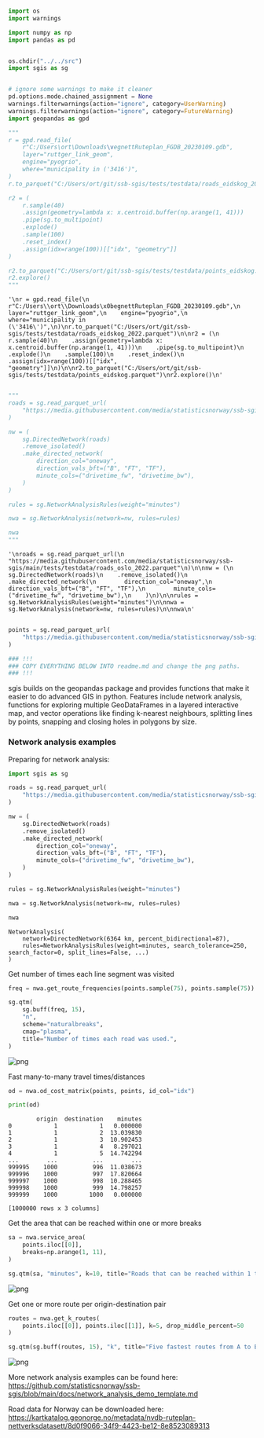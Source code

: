 ```python

import os
import warnings

import numpy as np
import pandas as pd


os.chdir("../../src")
import sgis as sg


# ignore some warnings to make it cleaner
pd.options.mode.chained_assignment = None
warnings.filterwarnings(action="ignore", category=UserWarning)
warnings.filterwarnings(action="ignore", category=FutureWarning)
import geopandas as gpd

"""
r = gpd.read_file(
    r"C:/Users\ort\Downloads\vegnettRuteplan_FGDB_20230109.gdb",
    layer="ruttger_link_geom",
    engine="pyogrio",
    where="municipality in ('3416')",
)
r.to_parquet("C:/Users/ort/git/ssb-sgis/tests/testdata/roads_eidskog_2022.parquet")

r2 = (
    r.sample(40)
    .assign(geometry=lambda x: x.centroid.buffer(np.arange(1, 41)))
    .pipe(sg.to_multipoint)
    .explode()
    .sample(100)
    .reset_index()
    .assign(idx=range(100))[["idx", "geometry"]]
)

r2.to_parquet("C:/Users/ort/git/ssb-sgis/tests/testdata/points_eidskog.parquet")
r2.explore()
"""
```




    '\nr = gpd.read_file(\n    r"C:/Users\\ort\\Downloads\x0begnettRuteplan_FGDB_20230109.gdb",\n    layer="ruttger_link_geom",\n    engine="pyogrio",\n    where="municipality in (\'3416\')",\n)\nr.to_parquet("C:/Users/ort/git/ssb-sgis/tests/testdata/roads_eidskog_2022.parquet")\n\nr2 = (\n    r.sample(40)\n    .assign(geometry=lambda x: x.centroid.buffer(np.arange(1, 41)))\n    .pipe(sg.to_multipoint)\n    .explode()\n    .sample(100)\n    .reset_index()\n    .assign(idx=range(100))[["idx", "geometry"]]\n)\n\nr2.to_parquet("C:/Users/ort/git/ssb-sgis/tests/testdata/points_eidskog.parquet")\nr2.explore()\n'




```python

"""
roads = sg.read_parquet_url(
    "https://media.githubusercontent.com/media/statisticsnorway/ssb-sgis/main/tests/testdata/roads_oslo_2022.parquet"
)

nw = (
    sg.DirectedNetwork(roads)
    .remove_isolated()
    .make_directed_network(
        direction_col="oneway",
        direction_vals_bft=("B", "FT", "TF"),
        minute_cols=("drivetime_fw", "drivetime_bw"),
    )
)

rules = sg.NetworkAnalysisRules(weight="minutes")

nwa = sg.NetworkAnalysis(network=nw, rules=rules)

nwa
"""
```




    '\nroads = sg.read_parquet_url(\n    "https://media.githubusercontent.com/media/statisticsnorway/ssb-sgis/main/tests/testdata/roads_oslo_2022.parquet"\n)\n\nnw = (\n    sg.DirectedNetwork(roads)\n    .remove_isolated()\n    .make_directed_network(\n        direction_col="oneway",\n        direction_vals_bft=("B", "FT", "TF"),\n        minute_cols=("drivetime_fw", "drivetime_bw"),\n    )\n)\n\nrules = sg.NetworkAnalysisRules(weight="minutes")\n\nnwa = sg.NetworkAnalysis(network=nw, rules=rules)\n\nnwa\n'




```python

points = sg.read_parquet_url(
    "https://media.githubusercontent.com/media/statisticsnorway/ssb-sgis/main/tests/testdata/points_oslo.parquet"
)

### !!!
### COPY EVERYTHING BELOW INTO readme.md and change the png paths.
### !!!
```

sgis builds on the geopandas package and provides functions that make it easier to do advanced GIS in python.
Features include network analysis, functions for exploring multiple GeoDataFrames in a layered interactive map,
and vector operations like finding k-nearest neighbours, splitting lines by points, snapping and closing holes
in polygons by size.

### Network analysis examples
Preparing for network analysis:



```python
import sgis as sg

roads = sg.read_parquet_url(
    "https://media.githubusercontent.com/media/statisticsnorway/ssb-sgis/main/tests/testdata/roads_oslo_2022.parquet"
)

nw = (
    sg.DirectedNetwork(roads)
    .remove_isolated()
    .make_directed_network(
        direction_col="oneway",
        direction_vals_bft=("B", "FT", "TF"),
        minute_cols=("drivetime_fw", "drivetime_bw"),
    )
)

rules = sg.NetworkAnalysisRules(weight="minutes")

nwa = sg.NetworkAnalysis(network=nw, rules=rules)

nwa
```




    NetworkAnalysis(
        network=DirectedNetwork(6364 km, percent_bidirectional=87),
        rules=NetworkAnalysisRules(weight=minutes, search_tolerance=250, search_factor=0, split_lines=False, ...)
    )



Get number of times each line segment was visited


```python
freq = nwa.get_route_frequencies(points.sample(75), points.sample(75))

sg.qtm(
    sg.buff(freq, 15),
    "n",
    scheme="naturalbreaks",
    cmap="plasma",
    title="Number of times each road was used.",
)
```


    
![png](network_analysis_examples_files/network_analysis_examples_6_0.png)
    


Fast many-to-many travel times/distances


```python
od = nwa.od_cost_matrix(points, points, id_col="idx")

print(od)
```

            origin  destination    minutes
    0            1            1   0.000000
    1            1            2  13.039830
    2            1            3  10.902453
    3            1            4   8.297021
    4            1            5  14.742294
    ...        ...          ...        ...
    999995    1000          996  11.038673
    999996    1000          997  17.820664
    999997    1000          998  10.288465
    999998    1000          999  14.798257
    999999    1000         1000   0.000000
    
    [1000000 rows x 3 columns]
    

Get the area that can be reached within one or more breaks


```python
sa = nwa.service_area(
    points.iloc[[0]],
    breaks=np.arange(1, 11),
)

sg.qtm(sa, "minutes", k=10, title="Roads that can be reached within 1 to 10 minutes")
```


    
![png](network_analysis_examples_files/network_analysis_examples_10_0.png)
    


Get one or more route per origin-destination pair


```python
routes = nwa.get_k_routes(
    points.iloc[[0]], points.iloc[[1]], k=5, drop_middle_percent=50
)

sg.qtm(sg.buff(routes, 15), "k", title="Five fastest routes from A to B", legend=False)
```


    
![png](network_analysis_examples_files/network_analysis_examples_12_0.png)
    


More network analysis examples can be found here: https://github.com/statisticsnorway/ssb-sgis/blob/main/docs/network_analysis_demo_template.md

Road data for Norway can be downloaded here: https://kartkatalog.geonorge.no/metadata/nvdb-ruteplan-nettverksdatasett/8d0f9066-34f9-4423-be12-8e8523089313
